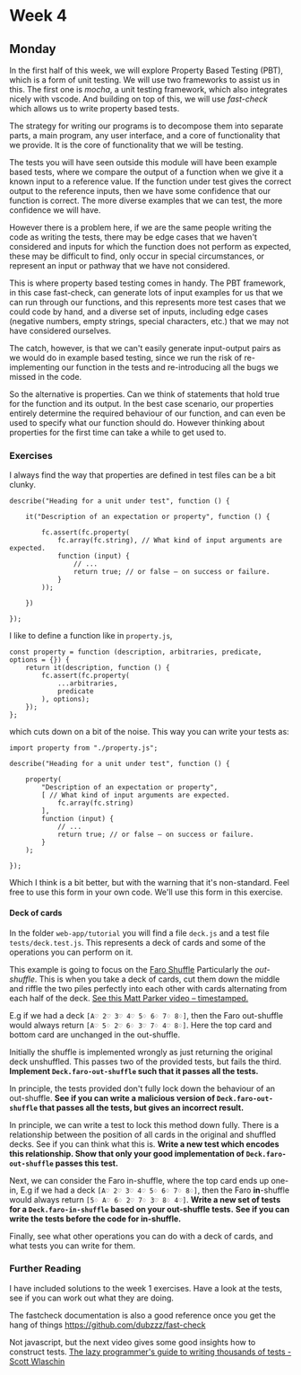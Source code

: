 # Week 4 #
## Monday ##
In the first half of this week, we will explore Property Based Testing (PBT),
which is a form of unit testing.
We will use two frameworks to assist us in this.
The first one is *mocha*, a unit testing framework,
which also integrates nicely with vscode.
And building on top of this, we will use *fast-check*
which allows us to write property based tests.

The strategy for writing our programs is to decompose them into separate parts,
a main program, any user interface, and a core of functionality that we provide.
It is the core of functionality that we will be testing.

The tests you will have seen outside this module will have been
example based tests,
where we compare the output of a function when we give it a known input to a
reference value.
If the function under test gives the correct output to the reference inputs,
then we have some confidence that our function is correct.
The more diverse examples that we can test, the more confidence we will have.

However there is a problem here, if we are the same people writing the code
as writing the tests, there may be edge cases that we haven't considered
and inputs for which the function does not perform as expected,
these may be difficult to find, only occur in special circumstances,
or represent an input or pathway that we have not considered.

This is where property based testing comes in handy.
The PBT framework, in this case fast-check, can generate lots of input examples
for us that we can run through our functions,
and this represents more test cases that we could code by hand,
and a diverse set of inputs, including edge cases
(negative numbers, empty strings, special characters, etc.)
that we may not have considered ourselves.

The catch, however, is that we can't easily generate input-output pairs
as we would do in example based testing, since we run the risk of
re-implementing our function in the tests and re-introducing all the bugs we
missed in the code.

So the alternative is properties. Can we think of statements that hold true for
the function and its output.
In the best case scenario,
our properties entirely determine the required behaviour of our function,
and can even be used to specify what our function should do.
However thinking about properties for the first time can take a while to get
used to.

### Exercises ###
I always find the way that properties are defined in test files can be a bit clunky.
```
describe("Heading for a unit under test", function () {

    it("Description of an expectation or property", function () {

        fc.assert(fc.property(
            fc.array(fc.string), // What kind of input arguments are expected.
            function (input) {
                // ...
                return true; // or false – on success or failure.
            }
        ));

    })

});
```
I like to define a function like in `property.js`,
```
const property = function (description, arbitraries, predicate, options = {}) {
    return it(description, function () {
        fc.assert(fc.property(
            ...arbitraries,
            predicate
        ), options);
    });
};
```
which cuts down on a bit of the noise.
This way you can write your tests as:
```
import property from "./property.js";

describe("Heading for a unit under test", function () {

    property(
        "Description of an expectation or property",
        [ // What kind of input arguments are expected.
            fc.array(fc.string)
        ],
        function (input) {
            // ...
            return true; // or false – on success or failure.
        }
    );

});
```
Which I think is a bit better, but with the warning that it's non-standard.
Feel free to use this form in your own code.
We'll use this form in this exercise.

#### Deck of cards ####
In the folder `web-app/tutorial` you will find a file `deck.js`
and a test file `tests/deck.test.js`.
This represents a deck of cards and some of the operations you can perform on it.

This example is going to focus on the
[Faro Shuffle](https://en.wikipedia.org/wiki/Faro_shuffle)
Particularly the *out-shuffle*.
This is when you take a deck of cards,
cut them down the middle and riffle the two piles perfectly into each other
with cards alternating from each half of the deck.
[See this Matt Parker video – timestamped.](https://youtu.be/s9-b-QJZdVA?t=475)

E.g if we had a deck
`[A♡ 2♡ 3♡ 4♡ 5♢ 6♢ 7♢ 8♢]`, then the Faro out-shuffle would always return
`[A♡ 5♢ 2♡ 6♢ 3♡ 7♢ 4♡ 8♢]`.
Here the top card and bottom card are unchanged in the out-shuffle.

Initially the shuffle is implemented wrongly as just returning the original deck unshuffled.
This passes two of the provided tests, but fails the third.
**Implement `Deck.faro-out-shuffle` such that it passes all the tests.**

In principle, the tests provided don't fully lock down the behaviour of an out-shuffle.
**See if you can write a malicious version of `Deck.faro-out-shuffle` that passes all the tests, but gives an incorrect result.**

In principle, we can write a test to lock this method down fully.
There is a relationship between the position of all cards in the original and shuffled decks.
See if you can think what this is.
**Write a new test which encodes this relationship. Show that only your good implementation of `Deck.faro-out-shuffle` passes this test.**

Next, we can consider the Faro in-shuffle, where the top card ends up one-in,
E.g if we had a deck
`[A♡ 2♡ 3♡ 4♡ 5♢ 6♢ 7♢ 8♢]`, then the Faro **in**-shuffle would always return
`[5♢ A♡ 6♢ 2♡ 7♢ 3♡ 8♢ 4♡]`.
**Write a new set of tests for a `Deck.faro-in-shuffle` based on your out-shuffle tests.**
**See if you can write the tests before the code for in-shuffle.**

Finally, see what other operations you can do with a deck of cards,
and what tests you can write for them.

### Further Reading ###
I have included solutions to the week 1 exercises.
Have a look at the tests, see if you can work out what they are doing.

The fastcheck documentation is also a good reference once you get the hang of things
https://github.com/dubzzz/fast-check

Not javascript, but the next video gives some good insights how to construct tests.
[The lazy programmer's guide to writing thousands of tests - Scott Wlaschin](https://www.youtube.com/watch?v=IYzDFHx6QPY)

